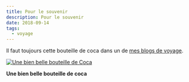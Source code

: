 ```yaml
---
title: Pour le souvenir
description: Pour le souvenir
date: 2018-09-14
tags:
  - voyage
---
```


Il faut toujours cette bouteille de coca dans un de [mes blogs de voyage](http://liban.rouquin.me/).

 [![Une bien belle bouteille de Coca](img/e0a5751a-309c-43fc-89da-d6187a1387b2_IMGP.jpg?1680421667)](img/e0a5751a-309c-43fc-89da-d6187a1387b2_IMGP.jpg)

**Une bien belle bouteille de coca**